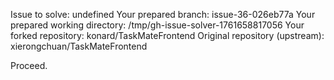 Issue to solve: undefined
Your prepared branch: issue-36-026eb77a
Your prepared working directory: /tmp/gh-issue-solver-1761658817056
Your forked repository: konard/TaskMateFrontend
Original repository (upstream): xierongchuan/TaskMateFrontend

Proceed.